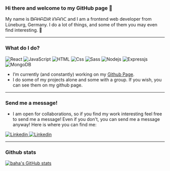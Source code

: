 ### Hi there and welcome to my GitHub page 👋

My name is ᗷᗩᕼᗩᗪᎥᖇ Ꭵᑎᗩᑎᑕ and I am a frontend web developer from Lüneburg, Germany. I do a lot of things, and some of them you may even find interesting. 🤞

---

### What do I do?

<p>
  <img alt="React" src="https://img.shields.io/badge/React-61DAFB?logo=react&logoColor=white&style=for-the-badge" />
  <img alt="JavaScript" src="https://img.shields.io/badge/JavaScript-F7DF1E?logo=javascript&logoColor=white&style=for-the-badge" />
  <img alt="HTML" src="https://img.shields.io/badge/HTML-E34F26?logo=html5&logoColor=white&style=for-the-badge" />
  <img alt="Css" src="https://img.shields.io/badge/CSS-1572B6?logo=css3&logoColor=white&style=for-the-badge" />
  <img alt="Sass" src="https://img.shields.io/badge/Sass-CC6699?logo=sass&logoColor=white&style=for-the-badge" />
  <img alt="Nodejs" src="https://img.shields.io/badge/Nodejs-663399?logo=Nodejs&logoColor=white&style=for-the-badge" />
  <img alt="Expressjs" src="https://img.shields.io/badge/Expressjs-E10098?logo=Expressjs&logoColor=white&style=for-the-badge" />
  <img alt="MongoDB" src="https://img.shields.io/badge/MongoDB-239120?logo=MongoDB&logoColor=white&style=for-the-badge" />
 </p>

- I’m currently (and constantly) working on my [Github Page](https://github.com/herrbaha). 
- I do some of my projects alone and some with a group. If you wish, you can see them on my github page.


---

### Send me a message!

- I am open for collaborations, so if you find my work interesting feel free to send me a message! Even if you don't, you can send me a message anyway! Here is where you can find me:

<p>
   <a href="https://www.linkedin.com/in/bahadir-inanc-4a654080/"><img alt="Linkedin" src="https://img.shields.io/badge/linkedin-0077B5?logo=linkedin&logoColor=white&style=for-the-badge" />
  </a>
   <a href="https://www.xing.com/profile/Bahadir_Inanc2/cv"><img alt="Linkedin" src="https://img.shields.io/badge/xing-%23006567.svg?style=for-the-badge&logo=xing&logoColor=white" />
  </a>

 
 
</p>

---

### Github stats

[![baha's GitHub stats](https://github-readme-stats.vercel.app/api?username=herrbaha)](https://github.com/herrbaha/github-readme-stats)
